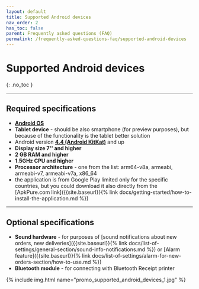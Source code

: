 ```yaml
---
layout: default
title: Supported Android devices
nav_order: 2
has_toc: false
parent: Frequently asked questions (FAQ)
permalink: /frequently-asked-questions-faq/supported-android-devices
---
```


# Supported Android devices
{: .no_toc }

---

## Required specifications
- [**Android OS**](https://en.wikipedia.org/wiki/Android_(operating_system))
- **Tablet device** - should be also smartphone (for preview purposes), but because of the functionality is the tablet better solution
- Android version [**4.4 (Android KitKat)**](https://en.wikipedia.org/wiki/Android_version_history) and up 
- **Display size 7'' and higher** 
- **2 GB RAM and higher**
- **1.5GHz CPU and higher**
- **Processor architecture** - one from the list: arm64-v8a, armeabi, armeabi-v7, armeabi-v7a, x86_64
- the application is from Google Play limited only for the specific countries, but you could download it also directly from the [ApkPure.com link]({{site.baseurl}}{% link docs/getting-started/how-to-install-the-application.md %})

---

## Optional specifications
- **Sound hardware** - for purposes of [sound notifications about new orders, new deliveries]({{site.baseurl}}{% link docs/list-of-settings/general-section/sound-info-notifications.md %}) or [Alarm feature]({{site.baseurl}}{% link docs/list-of-settings/alarm-for-new-orders-section/how-to-use.md %})
- **Bluetooth module** - for connecting with Bluetooth Receipt printer

{% include img.html name="promo_supported_android_devices_1.jpg" %}